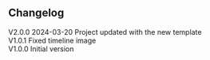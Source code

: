 ## Changelog  
V2.0.0 2024-03-20 Project updated with the new template  
V1.0.1  Fixed timeline image  
V1.0.0 Initial version  

